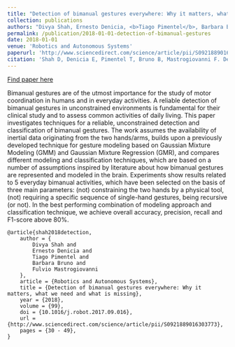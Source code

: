 ```yaml
---
title: "Detection of bimanual gestures everywhere: Why it matters, what we need and what is missing"
collection: publications
authors: "Divya Shah, Ernesto Denicia, <b>Tiago Pimentel</b>, Barbara Bruno, Fulvio Mastrogiovanni"
permalink: /publication/2018-01-01-detection-of-bimanual-gestures
date: 2018-01-01
venue: 'Robotics and Autonomous Systems'
paperurl: 'http://www.sciencedirect.com/science/article/pii/S0921889016303773'
citation: 'Shah D, Denicia E, Pimentel T, Bruno B, Mastrogiovanni F. Detection of bimanual gestures everywhere: Why it matters, what we need and what is missing. In: Robotics and Autonomous Systems. 2018 99:30-49.'
---
```


<a href='http://www.sciencedirect.com/science/article/pii/S0921889016303773'>Find paper here</a>

Bimanual gestures are of the utmost importance for the study of motor coordination in humans and in everyday activities. A reliable detection of bimanual gestures in unconstrained environments is fundamental for their clinical study and to assess common activities of daily living. This paper investigates techniques for a reliable, unconstrained detection and classification of bimanual gestures. The work assumes the availability of inertial data originating from the two hands/arms, builds upon a previously developed technique for gesture modeling based on Gaussian Mixture Modeling (GMM) and Gaussian Mixture Regression (GMR), and compares different modeling and classification techniques, which are based on a number of assumptions inspired by literature about how bimanual gestures are represented and modeled in the brain. Experiments show results related to 5 everyday bimanual activities, which have been selected on the basis of three main parameters: (not) constraining the two hands by a physical tool, (not) requiring a specific sequence of single-hand gestures, being recursive (or not). In the best performing combination of modeling approach and classification technique, we achieve overall accuracy, precision, recall and F1-score above 80%.

```
@article{shah2018detection,
    author = {
        Divya Shah and
        Ernesto Denicia and
        Tiago Pimentel and
        Barbara Bruno and
        Fulvio Mastrogiovanni
    },
    article = {Robotics and Autonomous Systems},
    title = {Detection of bimanual gestures everywhere: Why it matters, what we need and what is missing},
    year = {2018},
    volume = {99},
    doi = {10.1016/j.robot.2017.09.016},
    url = {http://www.sciencedirect.com/science/article/pii/S0921889016303773},
    pages = {30 - 49},
}
```